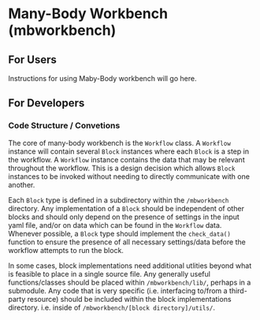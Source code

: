 # Many-Body Workbench (mbworkbench)

## For Users

Instructions for using Maby-Body workbench will go here.

## For Developers

### Code Structure / Convetions

The core of many-body workbench is the `Workflow` class.
A `Workflow` instance will contain several `Block` instances where each
`Block` is a step in the workflow.
A `Workflow` instance contains the data that may be relevant throughout the workflow.
This is a design decision which allows `Block` instances to be invoked without needing
to directly communicate with one another.

Each `Block` type is defined in a subdirectory within the `/mbworkbench` directory.
Any implementation of a `Block` should be independent of other blocks and should only depend on
the presence of settings in the input yaml file, and/or on data which can be found in the
`Workflow` data.
Whenever possible, a `Block` type should implement the `check_data()` function to ensure the presence
of all necessary settings/data before the workflow attempts to run the block.

In some cases, block implementations need additional utlities beyond what is feasible to place in a single source file.
Any generally useful functions/classes should be placed within `/mbworkbench/lib/`, perhaps in a submodule.
Any code that is very specific (i.e. interfacing to/from a third-party resource) should be included
within the block implementations directory. i.e. inside of `/mbworkbench/[block directory]/utils/`.

